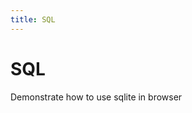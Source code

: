 ```yaml
---
title: SQL
---
```


# SQL

Demonstrate how to use sqlite in browser

<!-- NOTE: this does not work, it will trigger webpack error -->
<!-- <script src="https://unpkg.com/sql.js@0.5.0/js/sql.js"></script> -->